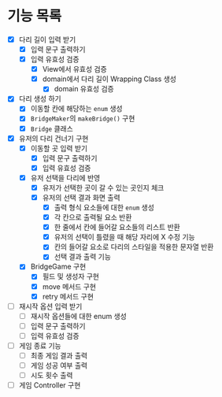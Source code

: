 # 기능 목록

- [x] 다리 길이 입력 받기
    - [x] 입력 문구 출력하기
    - [x] 입력 유효성 검증
        - [x] View에서 유효성 검증
        - [x] domain에서 다리 길이 Wrapping Class 생성
            - [x] domain 유효성 검증
- [x] 다리 생성 하기
    - [x] 이동할 칸에 해당하는 `enum` 생성
    - [x] `BridgeMaker`의 `makeBridge()` 구현
    - [x] `Bridge` 클래스
- [x] 유저의 다리 건너기 구현
    - [x] 이동할 곳 입력 받기
        - [x] 입력 문구 출력하기
        - [x] 입력 유효성 검증
    - [x] 유저 선택을 다리에 반영
        - [x] 유저가 선택한 곳이 갈 수 있는 곳인지 체크
        - [x] 유저의 선택 결과 화면 출력
            - [x] 출력 형식 요소들에 대한 `enum` 생성
            - [x] 각 칸으로 출력될 요소 반환
            - [x] 한 줄에서 칸에 들어갈 요소들의 리스트 반환
            - [x] 유저의 선택이 틀렸을 때 해당 자리에 X 수정 기능
            - [x] 칸의 들어갈 요소로 다리의 스타일을 적용한 문자열 반환 
            - [x] 선택 결과 출력 기능
    - [x] BridgeGame 구현
        - [x] 필드 및 생성자 구현
        - [x] move 메서드 구현
        - [x] retry 메서드 구현
- [ ] 재시작 옵션 입력 받기
    - [ ] 재시작 옵션들에 대한 enum 생성
    - [ ] 입력 문구 출력하기
    - [ ] 입력 유효성 검증
- [ ] 게임 종료 기능
    - [ ] 최종 게임 결과 출력
    - [ ] 게임 성공 여부 출력
    - [ ] 시도 횟수 출력
- [ ] 게임 Controller 구현
